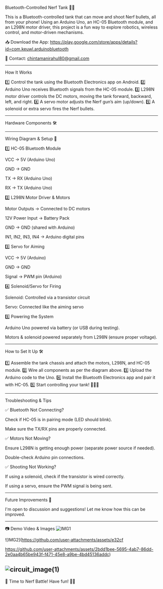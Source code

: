 
Bluetooth-Controlled Nerf Tank 🚀🔫

This is a Bluetooth-controlled tank that can move and shoot Nerf bullets, all from your phone! Using an Arduino Uno, an HC-05 Bluetooth module, and an L298N motor driver, this project is a fun way to explore robotics, wireless control, and motor-driven mechanisms.

📥 Download the App: https://play.google.com/store/apps/details?id=com.keuwl.arduinobluetooth

📧 Contact: chintamanirahul80@gmail.com


---

How It Works

1️⃣ Control the tank using the Bluetooth Electronics app on Android.
2️⃣ Arduino Uno receives Bluetooth signals from the HC-05 module.
3️⃣ L298N motor driver controls the DC motors, moving the tank forward, backward, left, and right.
4️⃣ A servo motor adjusts the Nerf gun’s aim (up/down).
5️⃣ A solenoid or extra servo fires the Nerf bullets.


---

Hardware Components 🛠


---

Wiring Diagram & Setup 📝

1️⃣ HC-05 Bluetooth Module

VCC → 5V (Arduino Uno)

GND → GND

TX → RX (Arduino Uno)

RX → TX (Arduino Uno)


2️⃣ L298N Motor Driver & Motors

Motor Outputs → Connected to DC motors

12V Power Input → Battery Pack

GND → GND (shared with Arduino)

IN1, IN2, IN3, IN4 → Arduino digital pins


3️⃣ Servo for Aiming

VCC → 5V (Arduino)

GND → GND

Signal → PWM pin (Arduino)


4️⃣ Solenoid/Servo for Firing

Solenoid: Controlled via a transistor circuit

Servo: Connected like the aiming servo


5️⃣ Powering the System

Arduino Uno powered via battery (or USB during testing).

Motors & solenoid powered separately from L298N (ensure proper voltage).



---

How to Set It Up 🛠

1️⃣ Assemble the tank chassis and attach the motors, L298N, and HC-05 module.
2️⃣ Wire all components as per the diagram above.
3️⃣ Upload the Arduino code to the Uno.
4️⃣ Install the Bluetooth Electronics app and pair it with HC-05.
5️⃣ Start controlling your tank! 🚗💨🔫


---

Troubleshooting & Tips

✅ Bluetooth Not Connecting?

Check if HC-05 is in pairing mode (LED should blink).

Make sure the TX/RX pins are properly connected.


✅ Motors Not Moving?

Ensure L298N is getting enough power (separate power source if needed).

Double-check Arduino pin connections.


✅ Shooting Not Working?

If using a solenoid, check if the transistor is wired correctly.

If using a servo, ensure the PWM signal is being sent.



---

Future Improvements 🚀

I'm open to discussion and suggestions! Let me know how this can be improved.


---

📷 Demo Video & Images
![IMG1](https://github.com/user-attachments/assets/f955eba1-2043-4cc6-b281-e734bbfca7dc)

![IMG2](https://github.com/user-attachments/assets/e32cf

https://github.com/user-attachments/assets/2bdd1bee-5695-4ab7-86dd-2e0aa4b65be943f-f471-45e8-a9be-4bd45136addc)

![circuit_image(1)](https://github.com/user-attachments/assets/f85ec554-28e1-4136-afae-93219d9bc209)
---

🚀 Time to Nerf Battle! Have fun! 🔫🎯









